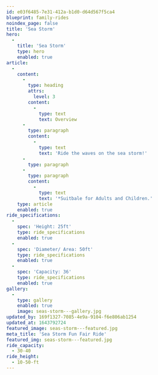 ```yaml
---
id: e03f6485-7e31-412a-b1d0-d64d567f5ca4
blueprint: family-rides
noindex_page: false
title: 'Sea Storm'
hero:
  -
    title: 'Sea Storm'
    type: hero
    enabled: true
article:
  -
    content:
      -
        type: heading
        attrs:
          level: 3
        content:
          -
            type: text
            text: Overview
      -
        type: paragraph
        content:
          -
            type: text
            text: 'Ride the waves on the sea storm!'
      -
        type: paragraph
      -
        type: paragraph
        content:
          -
            type: text
            text: '*Suitbale for Adults and Children.'
    type: article
    enabled: true
ride_specifications:
  -
    spec: 'Height: 25ft'
    type: ride_specifications
    enabled: true
  -
    spec: 'Diameter/ Area: 50ft'
    type: ride_specifications
    enabled: true
  -
    spec: 'Capacity: 36'
    type: ride_specifications
    enabled: true
gallery:
  -
    type: gallery
    enabled: true
    image: seas-storm---gallery.jpg
updated_by: 169f1327-7085-4e9a-9104-f6e806ab1254
updated_at: 1643792724
featured_image: seas-storm---featured.jpg
meta_title: 'Sea Storm Fun Fair Ride'
featured_img: seas-storm---featured.jpg
ride_capacity:
  - 30-40
ride_height:
  - 10-50-ft
---
```

